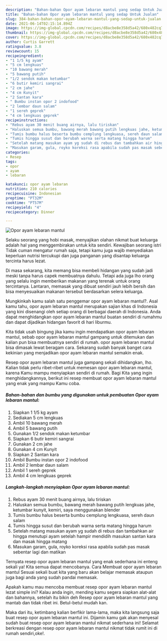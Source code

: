 ```yaml
---
description: "Bahan-bahan Opor ayam lebaran mantul yang sedap Untuk Jualan"
title: "Bahan-bahan Opor ayam lebaran mantul yang sedap Untuk Jualan"
slug: 384-bahan-bahan-opor-ayam-lebaran-mantul-yang-sedap-untuk-jualan
date: 2021-06-14T02:15:14.894Z
image: https://img-global.cpcdn.com/recipes/d8acbe8e358d5a42/680x482cq70/opor-ayam-lebaran-mantul-foto-resep-utama.jpg
thumbnail: https://img-global.cpcdn.com/recipes/d8acbe8e358d5a42/680x482cq70/opor-ayam-lebaran-mantul-foto-resep-utama.jpg
cover: https://img-global.cpcdn.com/recipes/d8acbe8e358d5a42/680x482cq70/opor-ayam-lebaran-mantul-foto-resep-utama.jpg
author: Curtis Garrett
ratingvalue: 3.8
reviewcount: 15
recipeingredient:
- "1 1/5 kg ayam"
- "5 cm lengkuas"
- "10 bawang merah"
- "5 bawang putih"
- "1/2 sendok makan ketumbar"
- "6 butir kemiri sangrai"
- "2 cm jahe"
- "4 cm Kunyit"
- "2 Santan kara"
- " Bumbu instan opor 2 indofood"
- "2 lembar daun salam"
- "1 sereh geprek"
- "4 cm lengkuas geprek"
recipeinstructions:
- "Rebus ayam 30 menit buang airnya, lalu tiriskan"
- "Haluskan semua bumbu, bawang merah bawang putih lengkuas jahe, ketumbar kunyit, kemiri, saya menggunakan blender"
- "Tumis bumbu halus beserta bumbu cemplung lengkuasa, sereh daun salam"
- "Tumis hingga susut dan berubah warna serta matang hingga harum"
- "Setelah matang masukan ayam yg sudah di rebus dan tambahkan air hingga menutupi ayam setelah hampir mendidih masukan santan kara dan masak hingga matang"
- "Masukan garam, gula, royko koreksi rasa apabila sudah pas masak sebentar lagi dan matikan"
categories:
- Resep
tags:
- opor
- ayam
- lebaran

katakunci: opor ayam lebaran 
nutrition: 210 calories
recipecuisine: Indonesian
preptime: "PT32M"
cooktime: "PT57M"
recipeyield: "4"
recipecategory: Dinner

---
```



![Opor ayam lebaran mantul](https://img-global.cpcdn.com/recipes/d8acbe8e358d5a42/680x482cq70/opor-ayam-lebaran-mantul-foto-resep-utama.jpg)

Selaku seorang yang hobi masak, menyajikan olahan nikmat buat keluarga adalah hal yang menggembirakan untuk kita sendiri. Kewajiban seorang istri Tidak cuman mengatur rumah saja, tetapi kamu juga wajib menyediakan keperluan nutrisi tercukupi dan juga panganan yang disantap keluarga tercinta harus lezat.

Di masa  sekarang, kita memang bisa membeli hidangan yang sudah jadi meski tanpa harus capek membuatnya dahulu. Tetapi ada juga lho orang yang selalu ingin memberikan makanan yang terenak untuk orang tercintanya. Lantaran, memasak yang dibuat sendiri jauh lebih bersih dan bisa menyesuaikan makanan tersebut berdasarkan selera keluarga. 



Mungkinkah kamu salah satu penggemar opor ayam lebaran mantul?. Asal kamu tahu, opor ayam lebaran mantul merupakan sajian khas di Indonesia yang kini disenangi oleh setiap orang di berbagai daerah di Indonesia. Anda dapat menghidangkan opor ayam lebaran mantul buatan sendiri di rumahmu dan dapat dijadikan hidangan favorit di hari liburmu.

Kita tidak usah bingung jika kamu ingin mendapatkan opor ayam lebaran mantul, sebab opor ayam lebaran mantul gampang untuk ditemukan dan kalian pun bisa membuatnya sendiri di rumah. opor ayam lebaran mantul bisa dimasak lewat beragam cara. Sekarang sudah banyak banget cara kekinian yang menjadikan opor ayam lebaran mantul semakin enak.

Resep opor ayam lebaran mantul juga gampang sekali dihidangkan, lho. Kalian tidak perlu ribet-ribet untuk memesan opor ayam lebaran mantul, karena Kamu mampu menyiapkan sendiri di rumah. Bagi Kita yang ingin menghidangkannya, berikut ini resep membuat opor ayam lebaran mantul yang enak yang mampu Kamu coba.

<!--inarticleads1-->

##### Bahan-bahan dan bumbu yang digunakan untuk pembuatan Opor ayam lebaran mantul:

1. Siapkan 1 1/5 kg ayam
1. Sediakan 5 cm lengkuas
1. Ambil 10 bawang merah
1. Ambil 5 bawang putih
1. Gunakan 1/2 sendok makan ketumbar
1. Siapkan 6 butir kemiri sangrai
1. Gunakan 2 cm jahe
1. Gunakan 4 cm Kunyit
1. Siapkan 2 Santan kara
1. Ambil  Bumbu instan opor 2 indofood
1. Ambil 2 lembar daun salam
1. Ambil 1 sereh geprek
1. Ambil 4 cm lengkuas geprek




<!--inarticleads2-->

##### Langkah-langkah menyiapkan Opor ayam lebaran mantul:

1. Rebus ayam 30 menit buang airnya, lalu tiriskan
1. Haluskan semua bumbu, bawang merah bawang putih lengkuas jahe, ketumbar kunyit, kemiri, saya menggunakan blender
1. Tumis bumbu halus beserta bumbu cemplung lengkuasa, sereh daun salam
1. Tumis hingga susut dan berubah warna serta matang hingga harum
1. Setelah matang masukan ayam yg sudah di rebus dan tambahkan air hingga menutupi ayam setelah hampir mendidih masukan santan kara dan masak hingga matang
1. Masukan garam, gula, royko koreksi rasa apabila sudah pas masak sebentar lagi dan matikan




Ternyata resep opor ayam lebaran mantul yang enak sederhana ini enteng sekali ya! Kita semua dapat mencobanya. Cara Membuat opor ayam lebaran mantul Sesuai sekali buat kita yang baru akan belajar memasak ataupun juga bagi anda yang sudah pandai memasak.

Apakah kamu mau mencoba membuat resep opor ayam lebaran mantul lezat simple ini? Kalau anda ingin, mending kamu segera siapkan alat-alat dan bahannya, setelah itu bikin deh Resep opor ayam lebaran mantul yang mantab dan tidak ribet ini. Betul-betul mudah kan. 

Maka dari itu, ketimbang kalian berfikir lama-lama, maka kita langsung saja buat resep opor ayam lebaran mantul ini. Dijamin kamu gak akan menyesal sudah buat resep opor ayam lebaran mantul nikmat sederhana ini! Selamat berkreasi dengan resep opor ayam lebaran mantul nikmat tidak rumit ini di rumah sendiri,oke!.

